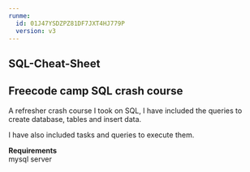 ```yaml
---
runme:
  id: 01J47YSDZPZ81DF7JXT4HJ779P
  version: v3
---
```


## SQL-Cheat-Sheet
## Freecode camp SQL crash course

A refresher crash course I took on SQL, I have included the queries to create database,
tables and insert data.

I have also included tasks and queries to execute them.

**Requirements** <br>
mysql server
